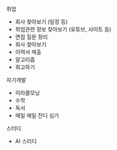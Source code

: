 취업
- 회사 찾아보기 (일정 등)
- 취업관련 정보 찾아보기 (유튜브, 사이트 등)
- 면접 질문 정리
- 회사 찾아보기
- 이력서 제출
- 알고리즘
- 회고하기

자기개발
- 미라클모닝
- 수학
- 독서
- 매일 매일 잔디 심기

스터디
- AI 스터디
